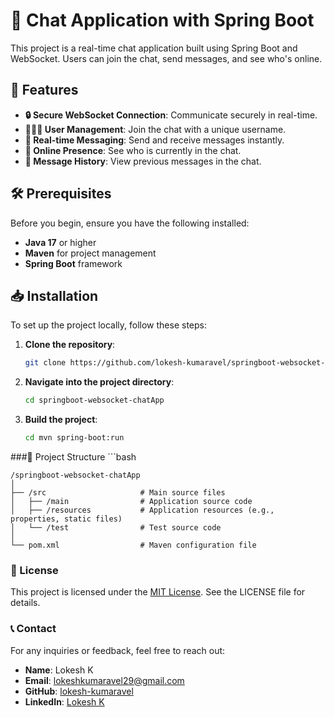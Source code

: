 # 💬 Chat Application with Spring Boot

This project is a real-time chat application built using Spring Boot and WebSocket. Users can join the chat, send messages, and see who's online.

## 🚀 Features

- **🔒 Secure WebSocket Connection**: Communicate securely in real-time.
- **🧑‍🤝‍🧑 User Management**: Join the chat with a unique username.
- **💬 Real-time Messaging**: Send and receive messages instantly.
- **👥 Online Presence**: See who is currently in the chat.
- **📜 Message History**: View previous messages in the chat.

## 🛠️ Prerequisites

Before you begin, ensure you have the following installed:

- **Java 17** or higher
- **Maven** for project management
- **Spring Boot** framework

## 📥 Installation

To set up the project locally, follow these steps:

1. **Clone the repository**:
   ```bash
   git clone https://github.com/lokesh-kumaravel/springboot-websocket-chatApp

2. **Navigate into the project directory**:
   ```bash
   cd springboot-websocket-chatApp

2. **Build the project**:
   ```bash
   cd mvn spring-boot:run
   
###📂 Project Structure
    ```bash
    
    /springboot-websocket-chatApp
    │
    ├── /src                     # Main source files
    │   ├── /main                # Application source code
    │   ├── /resources           # Application resources (e.g., properties, static files)
    │   └── /test                # Test source code
    │
    └── pom.xml                  # Maven configuration file

### 📜 License
This project is licensed under the [MIT License](./LICENSE). See the LICENSE file for details.

### 📞 Contact

For any inquiries or feedback, feel free to reach out:

- **Name**: Lokesh K
- **Email**: [lokeshkumaravel29@gmail.com](mailto:lokeshkumaravel29@gmail.com)
- **GitHub**: [lokesh-kumaravel](https://github.com/lokesh-kumaravel)
- **LinkedIn**: [Lokesh K](https://www.linkedin.com/in/lokesh-k-5b7513276)

